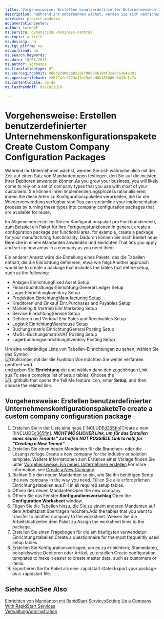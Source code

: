```yaml
---
title: 'Vorgehensweise: Erstellen benutzerdefinierter Unternehmenskonfigurationspakete | Microsoft Docs'
description: "Während Ihr Unternehmen wächst, werden Sie sich wahrscheinlich mit der Zeit auf einen Satz von Mandantentypen festlegen, den Sie auf die meisten Ihrer Debitoren anwenden können. Sie können Ihren Implementierungsprozess rationalisieren, indem Sie diese Arten zu Konfigurationspaketen verarbeiten, die für die Wiederverwendung verfügbar sind."
services: project-madeira
documentationcenter: 
author: SorenGP
ms.service: dynamics365-business-central
ms.topic: article
ms.devlang: na
ms.tgt_pltfrm: na
ms.workload: na
ms.search.keywords: 
ms.date: 10/01/2018
ms.author: sgroespe
ms.translationtype: HT
ms.sourcegitcommit: 9dbd92409ba02281f008246194f3ce0c53e4e001
ms.openlocfilehash: e26174fcf723e13ef5a9ed0b386006c0439e1c7a
ms.contentlocale: de-de
ms.lasthandoff: 09/28/2018

---
```

# <a name="create-custom-company-configuration-packages"></a><span data-ttu-id="3f09d-104">Vorgehensweise: Erstellen benutzerdefinierter Unternehmenskonfigurationspakete</span><span class="sxs-lookup"><span data-stu-id="3f09d-104">Create Custom Company Configuration Packages</span></span>
<span data-ttu-id="3f09d-105">Während Ihr Unternehmen wächst, werden Sie sich wahrscheinlich mit der Zeit auf einen Satz von Mandantentypen festlegen, den Sie auf die meisten Ihrer Debitoren anwenden können.</span><span class="sxs-lookup"><span data-stu-id="3f09d-105">As you grow your business, you will likely come to rely on a set of company types that you use with most of your customers.</span></span> <span data-ttu-id="3f09d-106">Sie können Ihren Implementierungsprozess rationalisieren, indem Sie diese Arten zu Konfigurationspaketen verarbeiten, die für die Wiederverwendung verfügbar sind.</span><span class="sxs-lookup"><span data-stu-id="3f09d-106">You can streamline your implementation process by turning these types into company configuration packages that are available for reuse.</span></span>  

<span data-ttu-id="3f09d-107">Im Allgemeinen erstellen Sie ein Konfigurationspaket pro Funktionsbereich, zum Beispiel ein Paket für Ihre Fertigungsfunktionen.</span><span class="sxs-lookup"><span data-stu-id="3f09d-107">In general, create a configuration package per functional area, for example, create a package for your manufacturing functionality.</span></span> <span data-ttu-id="3f09d-108">Dadurch können Sie nach Bedarf neue Bereiche in einem Mandanten anwenden und einrichten.</span><span class="sxs-lookup"><span data-stu-id="3f09d-108">That lets you apply and set up new areas in a company as you need them</span></span>  

<span data-ttu-id="3f09d-109">Ein anderer Ansatz wäre die Erstellung eines Pakets, das die Tabellen enthält, die die Einrichtung definieren, etwa wie folgt:</span><span class="sxs-lookup"><span data-stu-id="3f09d-109">Another approach would be to create a package that includes the tables that define setup, such as the following:</span></span>  

-   <span data-ttu-id="3f09d-110">Anlagen Einrichtung</span><span class="sxs-lookup"><span data-stu-id="3f09d-110">Fixed Asset Setup</span></span>  
-   <span data-ttu-id="3f09d-111">Finanzbuchhaltungs-Einrichtung:</span><span class="sxs-lookup"><span data-stu-id="3f09d-111">General Ledger Setup</span></span>  
-   <span data-ttu-id="3f09d-112">Lager Einrichtung</span><span class="sxs-lookup"><span data-stu-id="3f09d-112">Inventory Setup</span></span>  
-   <span data-ttu-id="3f09d-113">Produktion Einrichtung</span><span class="sxs-lookup"><span data-stu-id="3f09d-113">Manufacturing Setup</span></span>  
-   <span data-ttu-id="3f09d-114">Kreditoren und Einkauf Einr.</span><span class="sxs-lookup"><span data-stu-id="3f09d-114">Purchases and Payables Setup</span></span>  
-   <span data-ttu-id="3f09d-115">Marketing & Vertrieb Einr.</span><span class="sxs-lookup"><span data-stu-id="3f09d-115">Marketing Setup</span></span>  
-   <span data-ttu-id="3f09d-116">Service Einrichtung</span><span class="sxs-lookup"><span data-stu-id="3f09d-116">Service Setup</span></span>  
-   <span data-ttu-id="3f09d-117">Debitoren und Verkauf Einr.</span><span class="sxs-lookup"><span data-stu-id="3f09d-117">Sales and Receivables Setup</span></span>  
-   <span data-ttu-id="3f09d-118">Logistik Einrichtung</span><span class="sxs-lookup"><span data-stu-id="3f09d-118">Warehouse Setup</span></span>  
-   <span data-ttu-id="3f09d-119">Buchungsmatrix Einrichtung</span><span class="sxs-lookup"><span data-stu-id="3f09d-119">General Posting Setup</span></span>  
-   <span data-ttu-id="3f09d-120">MwSt.-Buchungsmatrix</span><span class="sxs-lookup"><span data-stu-id="3f09d-120">VAT Posting Setup</span></span>  
-   <span data-ttu-id="3f09d-121">Lagerbuchungseinrichtung</span><span class="sxs-lookup"><span data-stu-id="3f09d-121">Inventory Posting Setup</span></span>  

<span data-ttu-id="3f09d-122">Um eine vollständige Liste von Tabellen-Einrichtungen zu sehen, wählen Sie das Symbol ![Glühlampe, mit der die Funktion Wie möchten Sie weiter verfahren geöffnet wird](media/ui-search/search_small.png "Wie möchten Sie weiter verfahren") und geben Sie **Einrichtung** ein und wählen dann den zugehörigen Link aus.</span><span class="sxs-lookup"><span data-stu-id="3f09d-122">To see a complete list of setup tables, Choose the ![Lightbulb that opens the Tell Me feature](media/ui-search/search_small.png "Tell me what you want to do") icon, enter **Setup**, and then choose the related link.</span></span>  

## <a name="to-create-a-custom-company-configuration-package"></a><span data-ttu-id="3f09d-123">Vorgehensweise: Erstellen benutzerdefinierter Unternehmenskonfigurationspakete</span><span class="sxs-lookup"><span data-stu-id="3f09d-123">To create a custom company configuration package</span></span>  
1.  <span data-ttu-id="3f09d-124">Erstellen Sie in der Liste eine neue [!INCLUDE[d365fin](includes/d365fin_md.md)]</span><span class="sxs-lookup"><span data-stu-id="3f09d-124">Create a new [!INCLUDE[d365fin](includes/d365fin_md.md)].</span></span> <span data-ttu-id="3f09d-125">***NICHT MÖGLICHER Link, um für das Erstellen eines neuen Tenants" zu helfen***.</span><span class="sxs-lookup"><span data-stu-id="3f09d-125">***NOT POSSIBLE Link to help for "Creating a New Tenant"***.</span></span>   
2.  <span data-ttu-id="3f09d-126">Erstellen Sie einen neuen Mandanten für die Branchen- oder die Lösungsvorlage.</span><span class="sxs-lookup"><span data-stu-id="3f09d-126">Create a new company for the industry or solution template.</span></span> <span data-ttu-id="3f09d-127">Weitere Informationen zum Erstellen einer Vorlage finden Sie unter [Vorgehensweise: Ein neues Unternehmen  erstellen](admin-how-to-create-a-new-company.md).</span><span class="sxs-lookup"><span data-stu-id="3f09d-127">For more information, see [Create a New Company](admin-how-to-create-a-new-company.md).</span></span>  
3.  <span data-ttu-id="3f09d-128">Richten Sie den neuen Mandanten so ein, wie Sie ihn benötigen.</span><span class="sxs-lookup"><span data-stu-id="3f09d-128">Setup the new company in the way you need.</span></span> <span data-ttu-id="3f09d-129">Füllen Sie alle erforderlichen Einrichtungstabellen aus.</span><span class="sxs-lookup"><span data-stu-id="3f09d-129">Fill in all required setup tables.</span></span>  
4.  <span data-ttu-id="3f09d-130">Öffnen des neuen Mandanten</span><span class="sxs-lookup"><span data-stu-id="3f09d-130">Open the new company.</span></span>
5. <span data-ttu-id="3f09d-131">Öffnen Sie das Fenster **Konfigurationsvorschlag**.</span><span class="sxs-lookup"><span data-stu-id="3f09d-131">Open the **Configuration Worksheet** window.</span></span>  
6.  <span data-ttu-id="3f09d-132">Fügen Sie die Tabellen hinzu, die Sie zu einem anderen Mandanten auf dem Arbeitsblatt übertragen möchten.</span><span class="sxs-lookup"><span data-stu-id="3f09d-132">Add the tables that you want to transfer to another company to the worksheet.</span></span> <span data-ttu-id="3f09d-133">Weisen Sie die Arbeitsblattzeilen dem Paket zu.</span><span class="sxs-lookup"><span data-stu-id="3f09d-133">Assign the worksheet lines to the package.</span></span>  
7.  <span data-ttu-id="3f09d-134">Erstellen Sie einen Fragebogen für die am häufigsten verwendeten Einrichtungstabellen.</span><span class="sxs-lookup"><span data-stu-id="3f09d-134">Create a questionnaire for the most frequently used setup tables.</span></span>  
8.  <span data-ttu-id="3f09d-135">Erstellen Sie Konfigurationsvorlagen, um es zu erleichtern, Stammdaten, beispielsweise Debitoren oder Artikel, zu erstellen.</span><span class="sxs-lookup"><span data-stu-id="3f09d-135">Create configuration templates to make it easier to create master data, such as customers or items.</span></span>  
9.  <span data-ttu-id="3f09d-136">Exportieren Sie Ihr Paket als eine .rapidstart-Datei.</span><span class="sxs-lookup"><span data-stu-id="3f09d-136">Export your package as a .rapidstart file.</span></span>  

## <a name="see-also"></a><span data-ttu-id="3f09d-137">Siehe auch</span><span class="sxs-lookup"><span data-stu-id="3f09d-137">See Also</span></span>  
[<span data-ttu-id="3f09d-138">Einrichten von Mandanten mit RapidStart Services</span><span class="sxs-lookup"><span data-stu-id="3f09d-138">Setting Up a Company With RapidStart Services</span></span>](admin-set-up-a-company-with-rapidstart.md)  
[<span data-ttu-id="3f09d-139">Verwaltung</span><span class="sxs-lookup"><span data-stu-id="3f09d-139">Administration</span></span>](admin-setup-and-administration.md)

